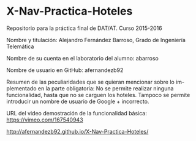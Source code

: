 # X-Nav-Practica-Hoteles
Repositorio para la práctica final de DAT/AT. Curso 2015-2016

Nombre y titulación: Alejandro Fernández Barroso, Grado de Ingeniería Telemática

Nombre de su cuenta en el laboratorio del alumno: abarroso

Nombre de usuario en GitHub: afernandezb92

Resumen de las peculiaridades que se quieran mencionar sobre lo im-
plementado en la parte obligatoria: No se permite realizar ninguna funcionalidad, hasta que no se carguen los hoteles.
Tampoco se permite introducir un nombre de usuario de Google + incorrecto.

URL del video demostración de la funcionalidad básica: https://vimeo.com/167540943


http://afernandezb92.github.io/X-Nav-Practica-Hoteles/
